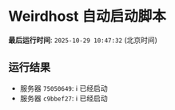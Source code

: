 # Weirdhost 自动启动脚本

**最后运行时间**: `2025-10-29 10:47:32` (北京时间)

## 运行结果

- 服务器 `75050649`: ℹ️ 已经启动
- 服务器 `c9bbef27`: ℹ️ 已经启动
